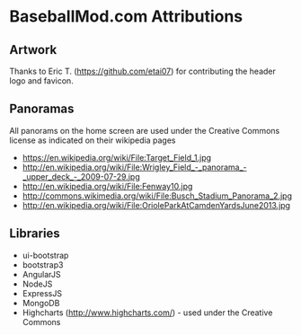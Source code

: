 BaseballMod.com Attributions
==========================

## Artwork
Thanks to Eric T. (https://github.com/etai07) for contributing the header logo and favicon.

## Panoramas
All panorams on the home screen are used under the Creative Commons license as indicated on their wikipedia pages
* https://en.wikipedia.org/wiki/File:Target_Field_1.jpg
* http://en.wikipedia.org/wiki/File:Wrigley_Field_-_panorama_-_upper_deck_-_2009-07-29.jpg
* http://en.wikipedia.org/wiki/File:Fenway10.jpg
* http://commons.wikimedia.org/wiki/File:Busch_Stadium_Panorama_2.jpg
* http://en.wikipedia.org/wiki/File:OrioleParkAtCamdenYardsJune2013.jpg

## Libraries
* ui-bootstrap
* bootstrap3
* AngularJS
* NodeJS
* ExpressJS
* MongoDB
* Highcharts (http://www.highcharts.com/) - used under the Creative Commons




